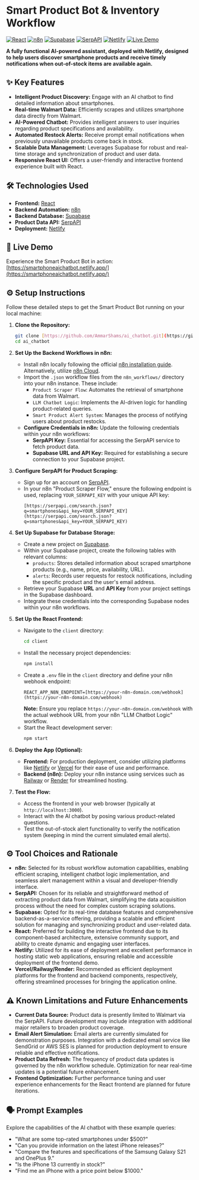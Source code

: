 # Smart Product Bot & Inventory Workflow

[![React](https://img.shields.io/badge/React-%2320232a.svg?style=for-the-badge&logo=react&logoColor=%2361DAFB)](https://react.dev/)
[![n8n](https://img.shields.io/badge/n8n-%23005AFF.svg?style=for-the-badge&logo=n8n&logoColor=white)](https://n8n.io/)
[![Supabase](https://img.shields.io/badge/Supabase-%233ECF8E.svg?style=for-the-badge&logo=supabase&logoColor=white)](https://supabase.com/)
[![SerpAPI](https://img.shields.io/badge/SerpAPI-%23FF6F00.svg?style=for-the-badge&logoColor=white)](https://serpapi.com/)
[![Netlify](https://img.shields.io/badge/Netlify-%2300C7B7.svg?style=for-the-badge&logo=netlify&logoColor=white)](https://www.netlify.com/)
[![Live Demo](https://img.shields.io/badge/Live_Demo-Online-%2300C7B7?style=for-the-badge&logo=vercel&logoColor=white)](https://smartphoneaichatbot.netlify.app/)

**A fully functional AI-powered assistant, deployed with Netlify, designed to help users discover smartphone products and receive timely notifications when out-of-stock items are available again.**

## ✨ Key Features

* **Intelligent Product Discovery:** Engage with an AI chatbot to find detailed information about smartphones.
* **Real-time Walmart Data:** Efficiently scrapes and utilizes smartphone data directly from Walmart.
* **AI-Powered Chatbot:** Provides intelligent answers to user inquiries regarding product specifications and availability.
* **Automated Restock Alerts:** Receive prompt email notifications when previously unavailable products come back in stock.
* **Scalable Data Management:** Leverages Supabase for robust and real-time storage and synchronization of product and user data.
* **Responsive React UI:** Offers a user-friendly and interactive frontend experience built with React.

## 🛠️ Technologies Used

* **Frontend:** [React](https://react.dev/)
* **Backend Automation:** [n8n](https://n8n.io/)
* **Backend Database:** [Supabase](https://supabase.com/)
* **Product Data API:** [SerpAPI](https://serpapi.com/)
* **Deployment:** [Netlify](https://www.netlify.com/)

## 🚀 Live Demo

Experience the Smart Product Bot in action: [https://smartphoneaichatbot.netlify.app/](https://smartphoneaichatbot.netlify.app/)

## ⚙️ Setup Instructions

Follow these detailed steps to get the Smart Product Bot running on your local machine:

1.  **Clone the Repository:**
    ```bash
    git clone [https://github.com/AmmarShams/ai_chatbot.git](https://github.com/AmmarShams/ai_chatbot.git)
    cd ai_chatbot
    ```

2.  **Set Up the Backend Workflows in n8n:**
    * Install n8n locally following the official [n8n installation guide](https://docs.n8n.io/getting-started/). Alternatively, utilize [n8n Cloud](https://n8n.cloud/).
    * Import the `.json` workflow files from the `n8n_workflows/` directory into your n8n instance. These include:
        * `Product Scraper Flow`: Automates the retrieval of smartphone data from Walmart.
        * `LLM Chatbot Logic`: Implements the AI-driven logic for handling product-related queries.
        * `Smart Product Alert System`: Manages the process of notifying users about product restocks.
    * **Configure Credentials in n8n:** Update the following credentials within your n8n workflows:
        * **SerpAPI Key:** Essential for accessing the SerpAPI service to fetch product data.
        * **Supabase URL and API Key:** Required for establishing a secure connection to your Supabase project.

3.  **Configure SerpAPI for Product Scraping:**
    * Sign up for an account on [SerpAPI](https://serpapi.com/).
    * In your n8n "Product Scraper Flow," ensure the following endpoint is used, replacing `YOUR_SERPAPI_KEY` with your unique API key:
        ```
        [https://serpapi.com/search.json?q=smartphones&api_key=YOUR_SERPAPI_KEY](https://serpapi.com/search.json?q=smartphones&api_key=YOUR_SERPAPI_KEY)
        ```

4.  **Set Up Supabase for Database Storage:**
    * Create a new project on [Supabase](https://supabase.com/).
    * Within your Supabase project, create the following tables with relevant columns:
        * `products`: Stores detailed information about scraped smartphone products (e.g., name, price, availability, URL).
        * `alerts`: Records user requests for restock notifications, including the specific product and the user's email address.
    * Retrieve your Supabase **URL** and **API Key** from your project settings in the Supabase dashboard.
    * Integrate these credentials into the corresponding Supabase nodes within your n8n workflows.

5.  **Set Up the React Frontend:**
    * Navigate to the `client` directory:
        ```bash
        cd client
        ```
    * Install the necessary project dependencies:
        ```bash
        npm install
        ```
    * Create a `.env` file in the `client` directory and define your n8n webhook endpoint:
        ```
        REACT_APP_N8N_ENDPOINT=[https://your-n8n-domain.com/webhook](https://your-n8n-domain.com/webhook)
        ```
        **Note:** Ensure you replace `https://your-n8n-domain.com/webhook` with the actual webhook URL from your n8n "LLM Chatbot Logic" workflow.
    * Start the React development server:
        ```bash
        npm start
        ```

6.  **Deploy the App (Optional):**
    * **Frontend:** For production deployment, consider utilizing platforms like [Netlify](https://www.netlify.com/) or [Vercel](https://vercel.com/) for their ease of use and performance.
    * **Backend (n8n):** Deploy your n8n instance using services such as [Railway](https://railway.app/) or [Render](https://render.com/) for streamlined hosting.

7.  **Test the Flow:**
    * Access the frontend in your web browser (typically at `http://localhost:3000`).
    * Interact with the AI chatbot by posing various product-related questions.
    * Test the out-of-stock alert functionality to verify the notification system (keeping in mind the current simulated email alerts).

## ⚙️ Tool Choices and Rationale

* **n8n:** Selected for its robust workflow automation capabilities, enabling efficient scraping, intelligent chatbot logic implementation, and seamless alert management within a visual and developer-friendly interface.
* **SerpAPI:** Chosen for its reliable and straightforward method of extracting product data from Walmart, simplifying the data acquisition process without the need for complex custom scraping solutions.
* **Supabase:** Opted for its real-time database features and comprehensive backend-as-a-service offering, providing a scalable and efficient solution for managing and synchronizing product and user-related data.
* **React:** Preferred for building the interactive frontend due to its component-based architecture, extensive community support, and ability to create dynamic and engaging user interfaces.
* **Netlify:** Utilized for its ease of deployment and excellent performance in hosting static web applications, ensuring reliable and accessible deployment of the frontend demo.
* **Vercel/Railway/Render:** Recommended as efficient deployment platforms for the frontend and backend components, respectively, offering streamlined processes for bringing the application online.

## ⚠️ Known Limitations and Future Enhancements

* **Current Data Source:** Product data is presently limited to Walmart via the SerpAPI. Future development may include integration with additional major retailers to broaden product coverage.
* **Email Alert Simulation:** Email alerts are currently simulated for demonstration purposes. Integration with a dedicated email service like SendGrid or AWS SES is planned for production deployment to ensure reliable and effective notifications.
* **Product Data Refresh:** The frequency of product data updates is governed by the n8n workflow schedule. Optimization for near real-time updates is a potential future enhancement.
* **Frontend Optimization:** Further performance tuning and user experience enhancements for the React frontend are planned for future iterations.

## 🗣️ Prompt Examples

Explore the capabilities of the AI chatbot with these example queries:

* "What are some top-rated smartphones under $500?"
* "Can you provide information on the latest iPhone releases?"
* "Compare the features and specifications of the Samsung Galaxy S21 and OnePlus 9."
* "Is the iPhone 13 currently in stock?"
* "Find me an iPhone with a price point below $1000."
